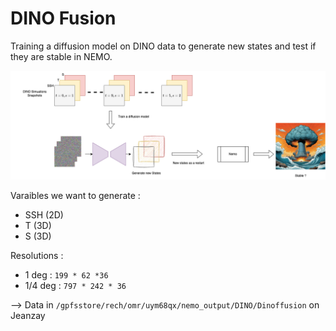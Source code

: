# DINO Fusion 



Training a diffusion model on DINO data to generate new states and test if they are stable in NEMO. 



![](images/main.png)



Varaibles we want to generate : 

- SSH (2D)
- T (3D)
- S (3D)



Resolutions :

- 1 deg :   `199 * 62 *36 `
- 1/4 deg : `797 * 242 * 36`

--> Data in `/gpfsstore/rech/omr/uym68qx/nemo_output/DINO/Dinoffusion` on Jeanzay



